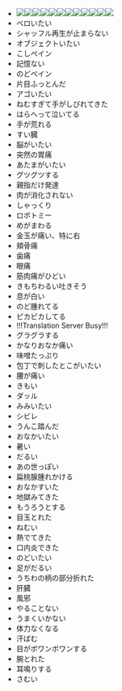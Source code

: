 * <img src="http://www.iza.ne.jp/images/news/20080917/114244_c450.jpg" /><img src="http://media.tumblr.com/Y2QXwMQocejldillYdAwzXDzo1_500.jpg" /><img src="http://media.tumblr.com/Y2QXwMQocejldwrncq2UpCj7o1_500.gif" /><img src="http://media.tumblr.com/Y2QXwMQocejlenz7W4pZpABUo1_500.gif" /><img src="http://media.tumblr.com/Y2QXwMQocejlexcrOhkiZ2qno1_500.gif" /><img src="http://media.tumblr.com/Y2QXwMQocejlfmme32RLvxJUo1_500.gif" /><img src="http://media.tumblr.com/Y2QXwMQocejlfokeBH1Rwet0o1_500.gif" /><img src="http://media.tumblr.com/Y2QXwMQocejlht98yb0YjuyVo1_500.gif" /><img src="http://media.tumblr.com/Y2QXwMQocejl8lbzTfkbneKFo1_500.jpg" /><img src="http://media.tumblr.com/Y2QXwMQocejldv2sBl2nurTfo1_500.gif" /><img src="http://media.tumblr.com/Y2QXwMQocejl5o3nzQSmx0FVo1_500.gif" /><img src="http://media.tumblr.com/Y2QXwMQocejl3f1hh53WOzvOo1_500.gif" />
* ベロいたい
* シャッフル再生が止まらない
* オブジェクトいたい
* こしペイン
* 記憶ない
* のどペイン
* 片目ふっとんだ
* アゴいたい
* ねむすぎて手がしびれてきた
* はらへって泣いてる
* 手が荒れる
* すい臓
* 脳がいたい
* 突然の胃痛
* あたまがいたい
* グツグツする
* 親指だけ発達
* 肉が消化されない
* しゃっくり
* ロボトミー
* めがまわる
* 金玉が痛い、特に右
* 頬骨痛
* 歯痛
* 眼痛
* 筋肉痛がひどい
* きもちわるい吐きそう
* 息が白い
* のど腫れてる
* ピカピカしてる
* !!!Translation Server Busy!!!
* グラグラする
* かなりおなか痛い
* 味噌たっぷり
* 包丁で刺したとこがいたい
* 腰が痛い
* きもい
* ダッル
* みみいたい
* シビレ
* うんこ踏んだ
* おなかいたい
* 暑い
* だるい
* あの世っぽい
* 扁桃腺腫れかける
* おなかすいた
* 地獄みてきた
* もうろうとする
* 目玉とれた
* ねむい
* 熱でてきた
* 口内炎できた
* のどいたい
* 足がだるい
* うちわの柄の部分折れた
* 肝臓
* 風邪
* やることない
* うまくいかない
* 体力なくなる
* 汗ばむ
* 目がボワンボワンする
* 腕とれた
* 耳鳴りする
* さむい

